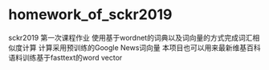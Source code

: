 # homework_of_sckr2019
sckr2019 第一次课程作业
使用基于wordnet的词典以及词向量的方式完成词汇相似度计算
计算采用预训练的Google News词向量
本项目也可以用来最新维基百科语料训练基于fasttext的word vector
